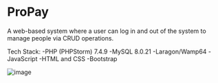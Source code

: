 # ProPay

A web-based system where a user can log in and out of the system to manage people via
CRUD operations.

Tech Stack:
-PHP (PHPStorm) 7.4.9
-MySQL 8.0.21
-Laragon/Wamp64
-JavaScript
-HTML and CSS
-Bootstrap
 
![image](https://user-images.githubusercontent.com/77279547/143276445-8b43f8c6-202f-4d67-aa6e-4783f3f49c52.png)
